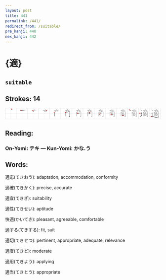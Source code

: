 ```yaml
---
layout: post
title: 441
permalink: /441/
redirect_from: /suitable/
pre_kanji: 440
nex_kanji: 442
---
```


# {適}

## `suitable`

## Strokes: 14

<div class="stroke"><img src="../images/E981A9.png" /></div>

## Reading:

### On-Yomi: テキ &mdash; Kun-Yomi: かな.う

## Words:

適応(てきおう): adaptation, accommodation, conformity

適確(てきかく): precise, accurate

適宜(てきぎ): suitability

適性(てきせい): aptitude

快適(かいてき): pleasant, agreeable, comfortable

適する(てきする): fit, suit

適切(てきせつ): pertinent, appropriate, adequate, relevance

適度(てきど): moderate

適用(てきよう): applying

適当(てきとう): appropriate
